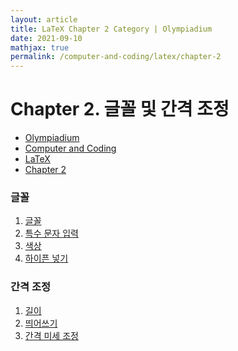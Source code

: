 ```yaml
---
layout: article
title: LaTeX Chapter 2 Category | Olympiadium
date: 2021-09-10
mathjax: true
permalink: /computer-and-coding/latex/chapter-2
---
```

# Chapter 2. 글꼴 및 간격 조정
<ul class="breadcrumb">
	<li><a href="{{ site.homeurl }}">Olympiadium</a></li> 
	<li><a href="{{ site.homeurl }}computer-and-coding/">Computer and Coding</a></li> 
	<li><a href="{{ site.homeurl }}computer-and-coding/latex/">LaTeX</a></li>
	<li><a href="{{ site.homeurl }}computer-and-coding/latex/chapter-2">Chapter 2</a></li>
</ul>

### 글꼴
1. [글꼴]({{site.homeurl}}computer-and-coding/latex/chapter-2/fonts)
1. [특수 문자 입력]({{site.homeurl}}computer-and-coding/latex/chapter-2/fonts)
1. [색상]({{site.homeurl}}computer-and-coding/latex/chapter-2/colors)
1. [하이픈 넣기]({{site.homeurl}}computer-and-coding/latex/chapter-2/hyphenation
)

### 간격 조정
1. [길이]({{site.homeurl}}computer-and-coding/latex/chapter-2/lengths)
1. [띄어쓰기]({{site.homeurl}}computer-and-coding/latex/chapter-2/spacing)
1. [간격 미세 조정]({{site.homeurl}}computer-and-coding/latex/chapter-2/fine-tuning-space)